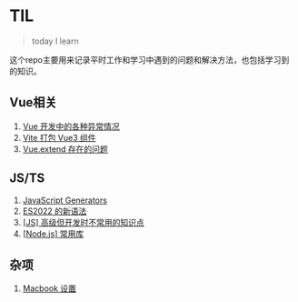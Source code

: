 # TIL

> today I learn

这个repo主要用来记录平时工作和学习中遇到的问题和解决方法，也包括学习到的知识。


## Vue相关

1. [Vue 开发中的各种异常情况](https://github.com/vivipure/TIL/issues/2)
2. [Vite 打包 Vue3 组件](https://github.com/vivipure/TIL/issues/4)
2. [Vue.extend 存在的问题](https://github.com/vivipure/TIL/issues/8)


## JS/TS
1. [JavaScript Generators](https://github.com/vivipure/TIL/issues/14)
2. [ES2022 的新语法](https://github.com/vivipure/TIL/issues/15)
3. [[JS] 高级但开发时不常用的知识点](https://github.com/vivipure/TIL/issues/6)
4. [[Node.js] 常用库](https://github.com/vivipure/TIL/issues/3)

## 杂项
1. [Macbook 设置](https://github.com/vivipure/TIL/issues/16)




